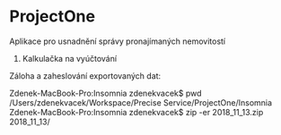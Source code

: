 # ProjectOne
Aplikace pro usnadnění správy pronajímaných nemovitostí

1) Kalkulačka na vyúčtování


Záloha a zaheslování exportovaných dat:

Zdenek-MacBook-Pro:Insomnia zdenekvacek$ pwd
/Users/zdenekvacek/Workspace/Precise Service/ProjectOne/Insomnia
Zdenek-MacBook-Pro:Insomnia zdenekvacek$ zip -er 2018_11_13.zip 2018_11_13/
